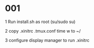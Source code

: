 # 001

1 Run install.sh as root (su/sudo su)

2 copy .xinitrc .tmux.conf time w  to ~/

3 configure display manager to run .xinitrc
